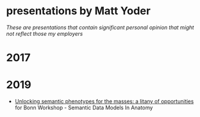 # presentations by Matt Yoder
_These are presentations that contain significant personal opinion that might not reflect those my employers_

# 2017

# 2019
* [ Unlocking semantic phenotypes for the masses: a litany of opportunities](https://mjy.github.io/presentations/2019/SemanticDataModelsInAnatomy/index.html) for Bonn Workshop - Semantic Data Models In Anatomy 


